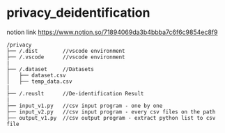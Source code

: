 # privacy_deidentification

notion link
https://www.notion.so/71894069da3b4bbba7c6f6c9854ec8f9

    /privacy
    ├── /.dist        //vscode environment
    ├── /.vscode      //vscode environment
    |
    ├── /.dataset     //Datasets
    │   ├── dataset.csv     
    │   ├── temp_data.csv
    |
    ├── /.reuslt      //De-identification Result
    |
    ├── input_v1.py   //csv input program - one by one
    ├── input_v2.py   //csv input program - every csv files on the path
    ├── output_v1.py  //csv output program - extract python list to csv file
